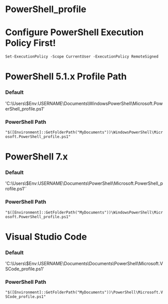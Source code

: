 # PowerShell_profile

# Configure PowerShell Execution Policy First!
`Set-ExecutionPolicy -Scope CurrentUser -ExecutionPolicy RemoteSigned`

# PowerShell 5.1.x Profile Path 
### Default 
'C:\Users\\$Env:USERNAME\Documents\WindowsPowerShell\Microsoft.PowerShell_profile.ps1'

### PowerShell Path
`"$([Environment]::GetFolderPath("MyDocuments"))\WindowsPowerShell\Microsoft.PowerShell_profile.ps1"`

# PowerShell 7.x 
### Default 
'C:\Users\\$Env:USERNAME\Documents\PowerShell\Microsoft.PowerShell_profile.ps1'`

### PowerShell Path
`"$([Environment]::GetFolderPath("MyDocuments"))\WindowsPowerShell\Microsoft.PowerShell_profile.ps1"`

# Visual Studio Code
### Default 
'C:\Users\\$Env:USERNAME\Documents\Documents\PowerShell\Microsoft.VSCode_profile.ps1'

### PowerShell Path
`"$([Environment]::GetFolderPath("MyDocuments"))\PowerShell\Microsoft.VSCode_profile.ps1"`
